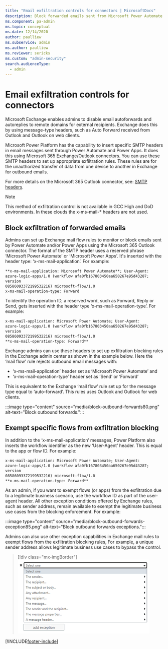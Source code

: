```yaml
---
title: "Email exfiltration controls for connectors | MicrosoftDocs"
description: Block forwarded emails sent from Microsoft Power Automate.
ms.component: pa-admin
ms.topic: conceptual
ms.date: 12/14/2020
author: paulliew
ms.subservice: admin
ms.author: paulliew
ms.reviewer: sericks
ms.custom: "admin-security"
search.audienceType: 
  - admin
---
```

# Email exfiltration controls for connectors

 Microsoft Exchange enables admins to disable email autoforwards and autoreplies to remote domains for external recipients. Exchange does this by using message-type headers, such as Auto Forward received from Outlook and Outlook on web clients.  

Microsoft Power Platform has the capability to insert specific SMTP headers in email messages sent through Power Automate and Power Apps. It does this using Microsoft 365 Exchange/Outlook connectors. You can use these SMTP headers to set up appropriate exfiltration rules. These rules are for the unauthorized transfer of data from one device to another in Exchange for outbound emails.  

For more details on the Microsoft 365 Outlook connector, see: [SMTP headers](/connectors/office365/#smtp-headers).

> [!NOTE]
> This method of exfiltration control is not available in GCC High and DoD environments.  In these clouds the x-ms-mail-* headers are not used.

## Block exfiltration of forwarded emails 

Admins can set up Exchange mail flow rules to monitor or block emails sent by Power Automate and/or Power Apps using the Microsoft 365 Outlook connector. The format of the SMTP header uses a reserved phrase ‘Microsoft Power Automate’ or ‘Microsoft Power Apps’. It's inserted with the header type: ‘x-ms-mail-application’. For example:

```
**x-ms-mail-application: Microsoft Power Automate**; User-Agent: 
azure-logic-apps/1.0 (workflow afa0fb167803450aa650267e95d43287; version 
08586093372199532216) microsoft-flow/1.0 
x-ms-mail-operation-type: Forward 
```

To identify the operation ID, a reserved word, such as Forward, Reply or Send, gets inserted with the header type ‘x-ms-mail-operation-type’. For example:

```
x-ms-mail-application: Microsoft Power Automate; User-Agent: 
azure-logic-apps/1.0 (workflow afa0fb167803450aa650267e95d43287; version 
08586093372199532216) microsoft-flow/1.0 
**x-ms-mail-operation-type: Forward**
```

Exchange admins can use these headers to set up exfiltration blocking rules in the Exchange admin center as shown in the example below. Here the ‘mail flow’ rule rejects outbound email messages with:  

- ‘x-ms-mail-application’ header set as ‘Microsoft Power Automate’ and
- ‘x-ms-mail-operation-type’ header set as ‘Send’ or ‘Forward’  

This is equivalent to the Exchange ‘mail flow’ rule set up for the message type equal to ‘auto-forward’.  This rules uses Outlook and Outlook for web clients. 

:::image type="content" source="media/block-outbound-forwards80.png" alt-text="Block outbound forwards.":::

## Exempt specific flows from exfiltration blocking

In addition to the ‘x-ms-mail-application’ messages, Power Platform also inserts the workflow identifier as the new ‘User-Agent’ header. This is equal to the app or flow ID. For example:

```
x-ms-mail-application: Microsoft Power Automate; User-Agent: 
azure-logic-apps/1.0 (workflow afa0fb167803450aa650267e95d43287; version 
08586093372199532216) microsoft-flow/1.0 
**x-ms-mail-operation-type: Forward**
```

As an admin, if you want to exempt flows (or apps) from the exfiltration due to a legitimate business scenario, use the workflow ID as part of the user-agent header. All other exception conditions offered by Exchange rules, such as sender address, remain available to exempt the legitimate business use cases from the blocking enforcement. For example:

:::image type="content" source="media/block-outbound-forwards-exception85.png" alt-text="Block outbound forwards exceptions.":::

Admins can also use other exception capabilities in Exchange mail rules to exempt flows from the exfiltration blocking rules, For example, a unique sender address allows legitimate business use cases to bypass the control. 

> [!div class="mx-imgBorder"] 
> ![Block outbound forwards exception list.](media/block-outbound-forwards-exception-list85.png "Block outbound forwards exception list")


[!INCLUDE[footer-include](../includes/footer-banner.md)]
